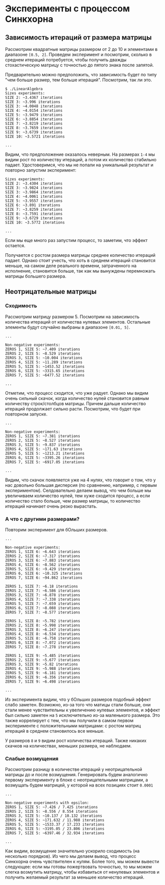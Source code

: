 # Эксперименты с процессом Синкхорна

## Зависимость итераций от размера матрицы

Рассмотрим квадратные матрицы размером от 2 до 10 и элементами в диапазоне `[0.5, 2]`. Проведем эксперимент и посмотрим, сколько в среднем итераций потребуется, чтобы получить дважды стохастическую матрицу с точностью до пятого знака после запятой.

Предварительно можно предположить, что зависимость будет по типу "чем больше размер, тем больше итераций". Посмотрим, так ли это.

```console
$ ./LinearAlgebra
Sizes experiments: 
SIZE 2: ~3.4367 iterations
SIZE 3: ~3.996 iterations
SIZE 3: ~4.0048 iterations
SIZE 4: ~4.0154 iterations
SIZE 5: ~3.9479 iterations
SIZE 6: ~3.8854 iterations
SIZE 7: ~3.8219 iterations
SIZE 8: ~3.7659 iterations
SIZE 9: ~3.6739 iterations
SIZE 10: ~3.5721 iterations

...

```

Видим, что предположение оказалось неверным. На размерах `1-4` мы видим рост по количеству итераций, а потом их количество стабильно падает. Удостоверимся, что мы не попали на уникальный результат и повторно запустим эксперимент:

```console
Sizes experiments: 
SIZE 2: ~3.4304 iterations
SIZE 3: ~3.9824 iterations
SIZE 3: ~3.9864 iterations
SIZE 4: ~4.0061 iterations
SIZE 5: ~3.9557 iterations
SIZE 6: ~3.891 iterations
SIZE 7: ~3.8259 iterations
SIZE 8: ~3.7591 iterations
SIZE 9: ~3.6729 iterations
SIZE 10: ~3.5772 iterations

...

```
Если мы еще много раз запустим процесс, то заметим, что эффект остается.


Получается с ростом размера матрицы среднее количество итераций падает. Однако стоит учесть, что хоть в среднем итераций становится меньше, на самом деле реального времени, затраченного на исполнение, становится больше, так как мы вынуждены перемножать матрицы большего размера.

## Неотрицательные матрицы

### Сходимость

Рассмотрим матрицу размером 5. Посмотрим на зависимость количества итераций от количества нулевых элементов. Остальные элементы будут случайно выбраны в диапазоне `[0.01, 5]`.

```console
...

Non-negative experiments: 
ZEROS 1, SIZE 5: ~7.409 iterations
ZEROS 2, SIZE 5: ~8.529 iterations
ZEROS 3, SIZE 5: ~10.004 iterations
ZEROS 4, SIZE 5: ~11.289 iterations
ZEROS 5, SIZE 5: ~1453.52 iterations
ZEROS 6, SIZE 5: ~3315.65 iterations
ZEROS 7, SIZE 5: ~6477.52 iterations

...

```

Отметим, что процесс сходится, что уже радует. Однако мы видим очень сильный скачок, когда количество нулей становится равным количеству строк/столбцов матрицы. Причем дальше количество итераций продолжает сильно расти. Посмотрим, что будет при повторном запуске.

```console
...

Non-negative experiments: 
ZEROS 1, SIZE 5: ~7.381 iterations
ZEROS 2, SIZE 5: ~8.527 iterations
ZEROS 3, SIZE 5: ~9.837 iterations
ZEROS 4, SIZE 5: ~171.63 iterations
ZEROS 5, SIZE 5: ~1213.21 iterations
ZEROS 6, SIZE 5: ~3395.26 iterations
ZEROS 7, SIZE 5: ~6917.05 iterations

...
```

Видим, что скачок появляется уже на 4 нулях, что говорит о том, что у нас довольно большая дисперсия (по сравнению, например, с первым экспериментом). Селдовательно делаем вывод, что чем больше мы увеличиваем количество нулей, тем хуже сходится процесс, а если количество стало больше, чем размер матрицы, то количество итераций начинает очень резко вырастать.

### А что с другими размерами?

Повторим эксперимент для бОльших размеров.

```console
...

Non-negative experiments: 
ZEROS 1, SIZE 6: ~6.643 iterations
ZEROS 2, SIZE 6: ~7.317 iterations
ZEROS 3, SIZE 6: ~7.883 iterations
ZEROS 4, SIZE 6: ~8.562 iterations
ZEROS 5, SIZE 6: ~9.429 iterations
ZEROS 6, SIZE 6: ~10.325 iterations
ZEROS 7, SIZE 6: ~94.862 iterations

ZEROS 1, SIZE 7: ~6.18 iterations
ZEROS 2, SIZE 7: ~6.586 iterations
ZEROS 3, SIZE 7: ~6.878 iterations
ZEROS 4, SIZE 7: ~7.338 iterations
ZEROS 5, SIZE 7: ~7.659 iterations
ZEROS 6, SIZE 7: ~8.088 iterations
ZEROS 7, SIZE 7: ~8.577 iterations

ZEROS 1, SIZE 8: ~5.782 iterations
ZEROS 2, SIZE 8: ~5.998 iterations
ZEROS 3, SIZE 8: ~6.247 iterations
ZEROS 4, SIZE 8: ~6.534 iterations
ZEROS 5, SIZE 8: ~6.758 iterations
ZEROS 6, SIZE 8: ~7.072 iterations
ZEROS 7, SIZE 8: ~7.278 iterations

ZEROS 1, SIZE 9: ~5.485 iterations
ZEROS 2, SIZE 9: ~5.677 iterations
ZEROS 3, SIZE 9: ~5.82 iterations
ZEROS 4, SIZE 9: ~5.988 iterations
ZEROS 5, SIZE 9: ~6.181 iterations
ZEROS 6, SIZE 9: ~6.356 iterations
ZEROS 7, SIZE 9: ~6.498 iterations

...
```

Из эксперимента видим, что у бОльших размеров подобный эффект слабо заметен. Возможно, из-за того что матицы стали больше, они стали менее чувствительны к увеличению нулевых элементов, и эффект был сильно заметен на `5` исключительно из-за маленького размера. Это также коррелирует с тем, что мы получили в самом первом эксперименте с положительными матрицами: с ростом матриц итераций в среднем становилось все меньше.

У размеров `8` и `9` видим рост количества итераций. Также никаких скачков на количествах, меньших размера, не наблюдаем.


### Слабые возмущения

Рассмотрим разницу в количестве итераций у неотрицательной матрицы до и после возмущения. Генерировать будем аналогично первому эксперименту в блоке с неотрицательными матрицами, а возмущать будем матрицей, у которой на всех позициях стоит `0.0001`

```console
...

Non-negative experiments with epsilon: 
ZEROS 1, SIZE 5: ~7.426 / 7.425 iterations
ZEROS 2, SIZE 5: ~8.556 / 8.554 iterations
ZEROS 3, SIZE 5: ~10.137 / 10.132 iterations
ZEROS 4, SIZE 5: ~171.632 / 11.988 iterations
ZEROS 5, SIZE 5: ~1533.37 / 17.233 iterations
ZEROS 6, SIZE 5: ~3195.05 / 23.806 iterations
ZEROS 7, SIZE 5: ~6397.46 / 32.934 iterations

...
```

Как видим, возмущение значительно ускорило сходимость (на несколько порядков). Из чего мы делаем вывод, что процесс Синкхорна очень чувствителен к нулям. Более того, мы можем вывести следующее: если мы готовы пожертвовать точностью, то мы можем слегка возмутить матрицу, чтобы избавиться от ненулевых элементов и получить желаемый результат за меньшее количество итераций.
